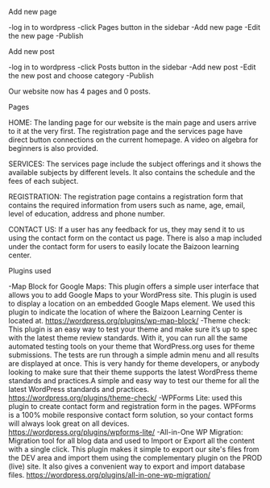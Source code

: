 Add new page

-log in to wordpress
-click Pages button in the sidebar
-Add new page
-Edit the new page
-Publish

Add new post

-log in to wordpress
-click Posts button in the sidebar
-Add new post
-Edit the new post and choose category
-Publish

Our website now has 4 pages and 0 posts.

Pages

HOME: The landing page for our website is the main page and users arrive to it at the very first. The registration page and the services page have direct button connections on the current homepage. A video on algebra for beginners is also provided.

SERVICES: The services page include the subject offerings and it shows the available subjects by different levels. It also contains the schedule and the fees of each subject.

REGISTRATION: The registration page contains a registration form that contains the required information from users such as name, age, email, level of education, address and phone number.

CONTACT US: If a user has any feedback for us, they may send it to us using the contact form on the contact us page. There is also a map included under the contact form for users to easily locate the Baizoon learning center.

Plugins used

-Map Block for Google Maps: This plugin offers a simple user interface that allows you to add Google Maps to your WordPress site. This plugin is used to display a location on an embedded Google Maps element. We used this plugin to indicate the location of where the Baizoon Learning Center is located at. https://wordpress.org/plugins/wp-map-block/
-Theme check: This plugin is an easy way to test your theme and make sure it’s up to spec with the latest theme review standards. With it, you can run all the same automated testing tools on your theme that WordPress.org uses for theme submissions. The tests are run through a simple admin menu and all results are displayed at once. This is very handy for theme developers, or anybody looking to make sure that their theme supports the latest WordPress theme standards and practices.A simple and easy way to test our theme for all the latest WordPress standards and practices. https://wordpress.org/plugins/theme-check/
-WPForms Lite: used this plugin to create contact form and registration form in the pages. WPForms is a 100% mobile responsive contact form solution, so your contact forms will always look great on all devices. https://wordpress.org/plugins/wpforms-lite/
-All-in-One WP Migration: Migration tool for all blog data and used to Import or Export all the content with a single click. This plugin makes it simple to export our site's files from the DEV area and import them using the complementary plugin on the PROD (live) site. It also gives a convenient way to export and import database files. https://wordpress.org/plugins/all-in-one-wp-migration/

